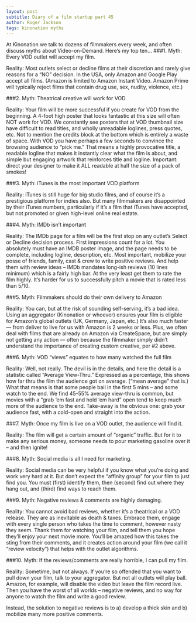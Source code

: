 ```yaml
---
layout: post
subtitle: Diary of a film startup part 45
author: Roger Jackson
tags: kinonation myths
---
```


At Kinonation we talk to dozens of filmmakers every week, and often discuss myths about Video-on-Demand. Here’s my top ten…
###1. Myth: Every VOD outlet will accept my film.

Reality: Most outlets select or decline films at their discretion and rarely give reasons for a “NO” decision. In the USA, only Amazon and Google Play accept all films. (Amazon is limited to Amazon Instant Video. Amazon Prime will typically reject films that contain drug use, sex, nudity, violence, etc.)

###2. Myth: Theatrical creative will work for VOD

Reality: Your film will be more successful if you create for VOD from the beginning. A 4-foot high poster that looks fantastic at this size will often NOT work for VOD. We constantly see posters that at VOD thumbnail size have difficult to read titles, and wholly unreadable loglines, press quotes, etc. Not to mention the credits block at the bottom which is entirely a waste of space. With VOD you have perhaps a few seconds to convince the browsing audience to “pick me.” That means a highly provocative title, a readable logline that makes it instantly clear what the film is about, and simple but engaging artwork that reinforces title and logline. Important: direct your designer to make it ALL readable at half the size of a pack of smokes!

###3. Myth: iTunes is the most important VOD platform

Reality: iTunes is still huge for big studio films, and of course it’s a prestigious platform for indies also. But many filmmakers are disappointed by their iTunes numbers, particularly if it’s a film that iTunes have accepted, but not promoted or given high-level online real estate.

###4. Myth: IMDb isn’t important

Reality: The IMDb page for a film will be the first stop on any outlet’s Select or Decline decision process. First impressions count for a lot. You absolutely must have an IMDB poster image, and the page needs to be complete, including logline, description, etc. Most important, mobilize your posse of friends, family, cast & crew to write positive reviews. And help them with review ideas – IMDb mandates long-ish reviews (10 lines minimum) which is a fairly high bar. At the very least get them to rate the film highly. It’s harder for us to successfully pitch a movie that is rated less than 5/10.

###5. Myth: Filmmakers should do their own delivery to Amazon

Reality: You can, but at the risk of sounding self-serving, it’s a bad idea. Using an aggregator (Kinonation or whoever) ensures your film is eligible for Amazon’s global outlets (UK, Germany, Japan, etc.) It’s also much faster — from deliver to live for us with Amazon is 2 weeks or less. Plus, we often deal with films that are already on Amazon via CreateSpace, but are simply not getting any action — often because the filmmaker simply didn’t understand the importance of creating custom creative, per #2 above.

###6. Myth: VOD “views” equates to how many watched the full film

Reality: Well, not really. The devil is in the details, and here the detail is a statistic called “Average View-Thru.” Expressed as a percentage, this shows how far thru the film the audience got on average. (“mean average” that is.) What that means is that some people bail in the first 5 mins – and some watch to the end. We find 45-55% average view-thru is common, but movies with a “grab ‘em fast and hold ‘em hard” open tend to keep much more of the audience to the end. Take-away is the obvious one: grab your audience fast, with a cold-open and straight into the action.

###7. Myth: Once my film is live on a VOD outlet, the audience will find it.

Reality: The film will get a certain amount of “organic” traffic. But for it to make any serious money, someone needs to pour marketing gasoline over it – and then ignite!

###8. Myth: Social media is all I need for marketing.

Reality: Social media can be very helpful if you know what you’re doing and work very hard at it. But don’t expect the “affinity group” for your film to just find you. You must (first) identify them, then (second) find out where they hang out, and (third) find ways to reach them.

###9. Myth: Negative reviews & comments are highly damaging.

Reality: You cannot avoid bad reviews, whether it’s a theatrical or a VOD release. They are as inevitable as death & taxes. Embrace them, engage with every single person who takes the time to comment, however nasty they seem. Thank them for watching your film, and tell them you hope they’ll enjoy your next movie more. You’ll be amazed how this takes the sting from their comments, and it creates action around your film (we call it “review velocity”) that helps with the outlet algorithms.

###10. Myth: If the reviews/comments are really horrible, I can pull my film.

Reality: Sometime, but not always. If you’re so offended that you want to pull down your film, talk to your aggregator. But not all outlets will play ball. Amazon, for example, will disable the video but leave the film record live. Then you have the worst of all worlds – negative reviews, and no way for anyone to watch the film and write a good review.

Instead, the solution to negative reviews is to a) develop a thick skin and b) mobilize many more positive comments.
